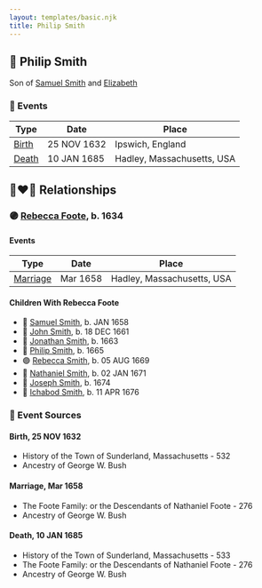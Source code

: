 ```yaml
---
layout: templates/basic.njk
title: Philip Smith
---
```

## 🔵 Philip Smith

Son of [Samuel Smith](/people/8/86804391) and [Elizabeth ](/people/7/71389724)

### 📆 Events

Type | Date | Place
------ | ------ | ------
[Birth](#event-cb91a9e0-aa72-4a2b-9668-08df6b268763) | 25 NOV 1632 | Ipswich, England
[Death](#event-b7aabdde-18e2-45c7-b93c-38b6622d5f4f) | 10 JAN 1685 | Hadley, Massachusetts, USA

## 👩‍❤️‍👨 Relationships

### 🟣 [Rebecca Foote](/people/3/32470572), b. 1634

#### Events

Type | Date | Place
------ | ------ | ------
[Marriage](#event-cfc26e15-0c19-4241-bf97-d8a0f7884659) | Mar 1658 | Hadley, Massachusetts, USA
#### Children With Rebecca Foote
* 🔵 [Samuel Smith](/people/8/82805494), b. JAN 1658
* 🔵 [John Smith](/people/3/36040590), b. 18 DEC 1661
* 🔵 [Jonathan Smith](/people/8/86610734), b. 1663
* 🔵 [Philip Smith](/people/4/43477914), b. 1665
* 🟣 [Rebecca Smith](/people/7/76162584), b. 05 AUG 1669
* 🔵 [Nathaniel Smith](/people/8/82150350), b. 02 JAN 1671
* 🔵 [Joseph Smith](/people/4/405860), b. 1674
* 🔵 [Ichabod Smith](/people/3/31008221), b. 11 APR 1676
### 📰 Event Sources

#### <a id="event-cb91a9e0-aa72-4a2b-9668-08df6b268763"></a> Birth, 25 NOV 1632
* History of the Town of Sunderland, Massachusetts  - 532
* Ancestry of George W. Bush

#### <a id="event-cfc26e15-0c19-4241-bf97-d8a0f7884659"></a> Marriage, Mar 1658
* The Foote Family: or the Descendants of Nathaniel Foote  - 276
* Ancestry of George W. Bush
#### <a id="event-b7aabdde-18e2-45c7-b93c-38b6622d5f4f"></a> Death, 10 JAN 1685
* History of the Town of Sunderland, Massachusetts  - 533
* The Foote Family: or the Descendants of Nathaniel Foote  - 276
* Ancestry of George W. Bush

